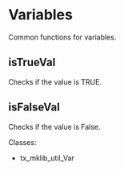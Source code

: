 Variables
=========

Common functions for variables.

isTrueVal
---------

Checks if the value is TRUE.

isFalseVal
----------

Checks if the value is False.

Classes:

-   tx\_mklib\_util\_Var

